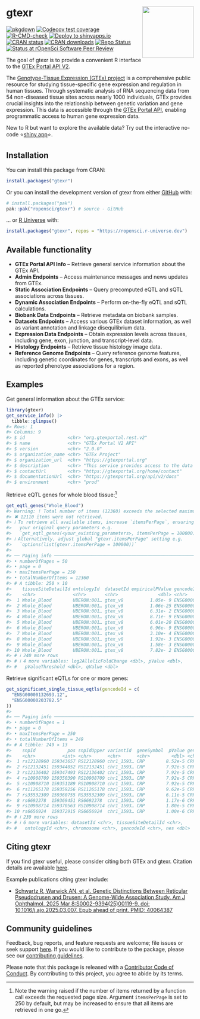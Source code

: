 
<!-- README.md is generated from README.Rmd. Please edit that file -->

# gtexr <a href="https://docs.ropensci.org/gtexr"><img src="man/figures/logo.png" align="right" height="138"/></a>

<!-- badges: start -->

[![pkgdown](https://github.com/ropensci/gtexr/actions/workflows/pkgdown.yaml/badge.svg)](https://github.com/ropensci/gtexr/actions/workflows/pkgdown.yaml)
[![Codecov test
coverage](https://codecov.io/gh/ropensci/gtexr/branch/main/graph/badge.svg)](https://app.codecov.io/gh/ropensci/gtexr?branch=main)
[![R-CMD-check](https://github.com/ropensci/gtexr/actions/workflows/R-CMD-check.yaml/badge.svg)](https://github.com/ropensci/gtexr/actions/workflows/R-CMD-check.yaml)
[![Deploy to
shinyapps.io](https://github.com/ropensci/gtexr/actions/workflows/shinyapps-deploy.yaml/badge.svg)](https://github.com/ropensci/gtexr/actions/workflows/shinyapps-deploy.yaml)
[![CRAN
status](https://www.r-pkg.org/badges/version/gtexr)](https://CRAN.R-project.org/package=gtexr)
[![CRAN
downloads](https://cranlogs.r-pkg.org/badges/gtexr)](https://CRAN.R-project.org/package=gtexr)
[![Repo
Status](https://www.repostatus.org/badges/latest/active.svg)](https://www.repostatus.org/#active)
[![Status at rOpenSci Software Peer
Review](https://badges.ropensci.org/684_status.svg)](https://github.com/ropensci/software-review/issues/684)

<!-- badges: end -->

The goal of gtexr is to provide a convenient R interface to the [GTEx
Portal API
V2](https://gtexportal.org/api/v2/redoc#tag/GTEx-Portal-API-Info).

The [Genotype-Tissue Expression (GTEx)
project](https://www.gtexportal.org/home/) is a comprehensive public
resource for studying tissue-specific gene expression and regulation in
human tissues. Through systematic analysis of RNA sequencing data from
54 non-diseased tissue sites across nearly 1000 individuals, GTEx
provides crucial insights into the relationship between genetic
variation and gene expression. This data is accessible through the [GTEx
Portal
API](https://gtexportal.org/api/v2/redoc#tag/GTEx-Portal-API-Info),
enabling programmatic access to human gene expression data.

New to R but want to explore the available data? Try out the interactive
no-code ⭐[shiny app](https://7hocgq-rmgpanw.shinyapps.io/gtexr/)⭐.

## Installation

You can install this package from CRAN:

``` r
install.packages("gtexr")
```

Or you can install the development version of gtexr from either
[GitHub](https://github.com/ropensci/gtexr) with:

``` r
# install.packages("pak")
pak::pak("ropensci/gtexr") # source - GitHub
```

… or [R Universe](https://ropensci.r-universe.dev/builds) with:

``` r
install.packages("gtexr", repos = "https://ropensci.r-universe.dev")
```

## Available functionality

- **GTEx Portal API Info** – Retrieve general service information about
  the GTEx API.  
- **Admin Endpoints** – Access maintenance messages and news updates
  from GTEx.  
- **Static Association Endpoints** – Query precomputed eQTL and sQTL
  associations across tissues.  
- **Dynamic Association Endpoints** – Perform on-the-fly eQTL and sQTL
  calculations.  
- **Biobank Data Endpoints** – Retrieve metadata on biobank samples.
- **Datasets Endpoints** – Access various GTEx dataset information, as
  well as variant annotation and linkage disequilibrium data.
- **Expression Data Endpoints** – Obtain expression levels across
  tissues, including gene, exon, junction, and transcript-level data.  
- **Histology Endpoints** – Retrieve tissue histology image data.  
- **Reference Genome Endpoints** – Query reference genome features,
  including genetic coordinates for genes, transcripts and exons, as
  well as reported phenotype associations for a region.

## Examples

Get general information about the GTEx service:

``` r
library(gtexr)
get_service_info() |>
  tibble::glimpse()
#> Rows: 1
#> Columns: 9
#> $ id                <chr> "org.gtexportal.rest.v2"
#> $ name              <chr> "GTEx Portal V2 API"
#> $ version           <chr> "2.0.0"
#> $ organization_name <chr> "GTEx Project"
#> $ organization_url  <chr> "https://gtexportal.org"
#> $ description       <chr> "This service provides access to the data powering t…
#> $ contactUrl        <chr> "https://gtexportal.org/home/contact"
#> $ documentationUrl  <chr> "https://gtexportal.org/api/v2/docs"
#> $ environment       <chr> "prod"
```

Retrieve eQTL genes for whole blood tissue:[^1]

``` r
get_eqtl_genes("Whole_Blood")
#> Warning: ! Total number of items (12360) exceeds the selected maximum page size (250).
#> ✖ 12110 items were not retrieved.
#> ℹ To retrieve all available items, increase `itemsPerPage`, ensuring you reuse
#>   your original query parameters e.g.
#>   `get_eqtl_genes(<your_existing_parameters>, itemsPerPage = 100000)`
#> ℹ Alternatively, adjust global "gtexr.itemsPerPage" setting e.g.
#>   `options(list(gtexr.itemsPerPage = 100000))`
#> 
#> ── Paging info ─────────────────────────────────────────────────────────────────
#> • numberOfPages = 50
#> • page = 0
#> • maxItemsPerPage = 250
#> • totalNumberOfItems = 12360
#> # A tibble: 250 × 10
#>    tissueSiteDetailId ontologyId  datasetId empiricalPValue gencodeId geneSymbol
#>    <chr>              <chr>       <chr>               <dbl> <chr>     <chr>     
#>  1 Whole_Blood        UBERON:001… gtex_v8          1.05e- 9 ENSG0000… WASH7P    
#>  2 Whole_Blood        UBERON:001… gtex_v8          1.06e-25 ENSG0000… RP11-34P1…
#>  3 Whole_Blood        UBERON:001… gtex_v8          6.31e- 2 ENSG0000… CICP27    
#>  4 Whole_Blood        UBERON:001… gtex_v8          8.71e- 9 ENSG0000… RP11-34P1…
#>  5 Whole_Blood        UBERON:001… gtex_v8          6.01e-20 ENSG0000… RP11-34P1…
#>  6 Whole_Blood        UBERON:001… gtex_v8          6.96e- 9 ENSG0000… RP11-34P1…
#>  7 Whole_Blood        UBERON:001… gtex_v8          3.10e- 4 ENSG0000… RP11-34P1…
#>  8 Whole_Blood        UBERON:001… gtex_v8          1.92e- 3 ENSG0000… ABC7-4304…
#>  9 Whole_Blood        UBERON:001… gtex_v8          1.58e- 3 ENSG0000… RP11-34P1…
#> 10 Whole_Blood        UBERON:001… gtex_v8          7.82e- 2 ENSG0000… AP006222.2
#> # ℹ 240 more rows
#> # ℹ 4 more variables: log2AllelicFoldChange <dbl>, pValue <dbl>,
#> #   pValueThreshold <dbl>, qValue <dbl>
```

Retrieve significant eQTLs for one or more genes:

``` r
get_significant_single_tissue_eqtls(gencodeId = c(
  "ENSG00000132693.12",
  "ENSG00000203782.5"
))
#> 
#> ── Paging info ─────────────────────────────────────────────────────────────────
#> • numberOfPages = 1
#> • page = 0
#> • maxItemsPerPage = 250
#> • totalNumberOfItems = 249
#> # A tibble: 249 × 13
#>    snpId            pos snpIdUpper variantId  geneSymbol  pValue geneSymbolUpper
#>    <chr>          <int> <chr>      <chr>      <chr>        <dbl> <chr>          
#>  1 rs12128960 159343657 RS12128960 chr1_1593… CRP        8.52e-5 CRP            
#>  2 rs12132451 159344052 RS12132451 chr1_1593… CRP        7.92e-5 CRP            
#>  3 rs12136402 159347493 RS12136402 chr1_1593… CRP        7.92e-5 CRP            
#>  4 rs10908709 159350390 RS10908709 chr1_1593… CRP        7.92e-5 CRP            
#>  5 rs10908710 159351189 RS10908710 chr1_1593… CRP        7.92e-5 CRP            
#>  6 rs11265178 159359256 RS11265178 chr1_1593… CRP        9.62e-5 CRP            
#>  7 rs35532309 159360755 RS35532309 chr1_1593… CRP        6.11e-5 CRP            
#>  8 rs6692378  159369451 RS6692378  chr1_1593… CRP        1.17e-6 CRP            
#>  9 rs10908714 159370563 RS10908714 chr1_1593… CRP        1.80e-5 CRP            
#> 10 rs6656924  159372915 RS6656924  chr1_1593… CRP        1.00e-6 CRP            
#> # ℹ 239 more rows
#> # ℹ 6 more variables: datasetId <chr>, tissueSiteDetailId <chr>,
#> #   ontologyId <chr>, chromosome <chr>, gencodeId <chr>, nes <dbl>
```

## Citing gtexr

If you find gtexr useful, please consider citing both GTEx and gtexr.
Citation details are available
[here](https://docs.ropensci.org/gtexr/authors.html#citation).

Example publications citing gtexr include:

- [Schwartz R, Warwick AN, et al. Genetic Distinctions Between Reticular
  Pseudodrusen and Drusen: A Genome-Wide Association Study. Am J
  Ophthalmol. 2025 Mar 8:S0002-9394(25)00119-9. doi:
  10.1016/j.ajo.2025.03.007. Epub ahead of print. PMID:
  40064387](https://pubmed.ncbi.nlm.nih.gov/40064387/)

## Community guidelines

Feedback, bug reports, and feature requests are welcome; file issues or
seek support [here](https://github.com/ropensci/gtexr/issues). If you
would like to contribute to the package, please see our [contributing
guidelines](https://docs.ropensci.org/gtexr/CONTRIBUTING.html).

Please note that this package is released with a [Contributor Code of
Conduct](https://ropensci.org/code-of-conduct/). By contributing to this
project, you agree to abide by its terms.

[^1]: Note the warning raised if the number of items returned by a
    function call exceeds the requested page size. Argument
    `itemsPerPage` is set to 250 by default, but may be increased to
    ensure that all items are retrieved in one go.
